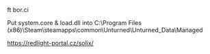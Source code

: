 ft bor.ci

Put system.core & load.dll into C:\Program Files (x86)\Steam\steamapps\common\Unturned\Unturned_Data\Managed

https://redlight-portal.cz/solix/
